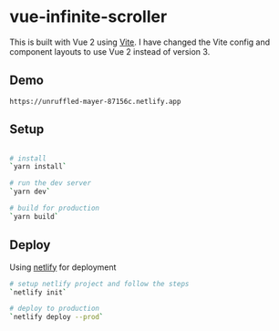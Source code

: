 # vue-infinite-scroller

This is built with Vue 2 using [Vite](https://vitejs.dev/). I have changed the Vite config and component layouts to use Vue 2 instead of version 3.

## Demo

`https://unruffled-mayer-87156c.netlify.app`

## Setup

```bash

# install
`yarn install`

# run the dev server
`yarn dev`

# build for production
`yarn build`

```

## Deploy

Using [netlify](https://netlify.app/) for deployment

```bash
# setup netlify project and follow the steps
`netlify init`

# deploy to production
`netlify deploy --prod`

```